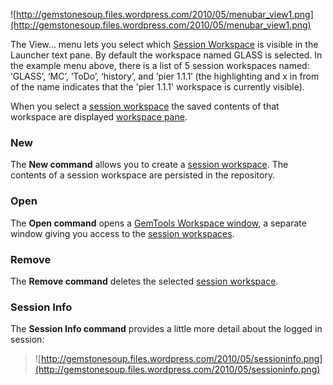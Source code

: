 ![http://gemstonesoup.files.wordpress.com/2010/05/menubar_view1.png](http://gemstonesoup.files.wordpress.com/2010/05/menubar_view1.png)

The View… menu lets you select which [Session Workspace](GemToolsSessionWorkspace.md) is visible in the Launcher text pane. By default the workspace named GLASS is selected. In the example menu above, there is a list of 5 session workspaces named: ‘GLASS’, ‘MC’, ‘ToDo’, ‘history’, and ‘pier 1.1.1′ (the highlighting and x in from of the name indicates that the 'pier 1.1.1' workspace is currently visible).

When you select a [session workspace](GemToolsSessionWorkspace.md) the saved contents of that workspace are displayed [workspace pane](GemToolsWorkspace.md).
### New ###
The **New command** allows you to create a [session workspace](GemToolsSessionWorkspace.md). The contents of a session workspace are persisted in the repository.
### Open ###
The **Open command** opens a [GemTools Workspace window](GemToolsWorkspaceWindow.md), a separate window giving you access to the [session workspaces](GemToolsSessionWorkspace.md).
### Remove ###
The **Remove command** deletes the selected [session workspace](GemToolsSessionWorkspace.md).
### Session Info ###
The **Session Info command** provides a little more detail about the logged in session:
> ![http://gemstonesoup.files.wordpress.com/2010/05/sessioninfo.png](http://gemstonesoup.files.wordpress.com/2010/05/sessioninfo.png)